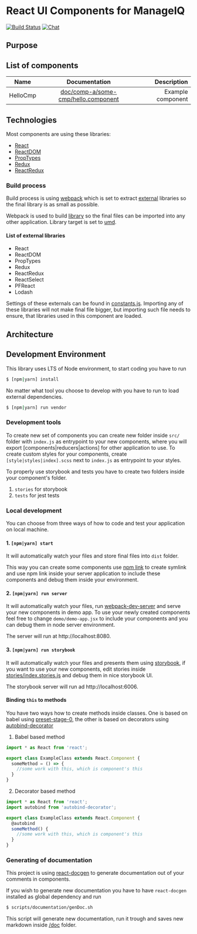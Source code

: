 # React UI Components for ManageIQ
[![Build Status](https://travis-ci.org/ManageIQ/ui-components.svg)](https://travis-ci.org/ManageIQ/react-ui-components)
[![Chat](https://badges.gitter.im/Join%20Chat.svg)](https://gitter.im/ManageIQ/manageiq/ui?utm_source=badge&utm_medium=badge&utm_campaign=pr-badge&utm_content=badge)

## Purpose

## List of components
| Name          | Documentation                                                                  | Description  |
| ------------- |:-----------------------------------------------------------------------------: | -----:|
| HelloCmp      | [doc/comp-a/some-cmp/hello.component](/doc/comp-a/some-cmp/hello.component.md) | Example component |

## Technologies

Most components are using these libraries:
* [React](https://github.com/facebook/react)
* [ReactDOM](https://github.com/facebook/react/tree/master/packages/react-dom)
* [PropTypes](https://github.com/facebook/prop-types)
* [Redux](https://github.com/reactjs/redux)
* [ReactRedux](https://github.com/reactjs/react-redux)

### Build process

Build process is using [webpack](https://github.com/webpack/webpack) which is set to extract
[external](https://webpack.js.org/configuration/externals/) libraries so the final library is as small as possible.

Webpack is used to build [library](https://webpack.js.org/guides/author-libraries/#expose-the-library) so the final
files can be imported into any other application. Library target is set to [umd](https://github.com/umdjs/umd).

#### List of external libraries
* React
* ReactDOM
* PropTypes
* Redux
* ReactRedux
* ReactSelect
* PFReact
* Lodash

Settings of these externals can be found in [constants.js](/scripts/constants.js). Importing any of these libraries will
not make final file bigger, but importing such file needs to ensure, that libraries used in this component are loaded.

## Architecture
## Development Environment
This library uses LTS of Node environment, to start coding you have to run
```bash
$ [npm|yarn] install
```

No matter what tool you choose to develop with you have to run to load external dependencies.
```bash
$ [npm|yarn] run vendor
```

### Development tools
To create new set of components you can create new folder inside `src/` folder with `index.js` as entrypoint to your new
components, where you will export [components|reducers|actions] for other application to use. To create custom styles for
your components, create `[style|styles|index].scss` next to `index.js` as entrypoint to your styles.

To properly use storybook and tests you have to create two folders inside your component's folder.

1. `stories` for storybook
2. `tests` for jest tests

### Local development
You can choose from three ways of how to code and test your application on local machine.

#### 1. `[npm|yarn] start`

It will automatically watch your files and store final files into `dist` folder.

This way you can create some components
use [npm link](https://docs.npmjs.com/cli/link) to create symlink and use npm link inside your server application to include
these components and debug them inside your environment.

#### 2. `[npm|yarn] run server`

It will automatically watch your files, run [webpack-dev-server](https://github.com/webpack/webpack-dev-server) and
serve your new components in demo app. To use your newly created components feel free to change `demo/demo-app.jsx` to include
your components and you can debug them in node server environment.

The server will run at http://localhost:8080.

#### 3. `[npm|yarn] run storybook`
It will automatically watch your files and presents them using [storybook](https://storybook.js.org/), if you want
to use your new components, edit stories inside [stories/index.stories.js](/stories/index.stories.js) and debug them in
nice storybook UI.

The storybook server will run ad http://localhost:6006.

#### Binding `this` to methods
You have two ways how to create methods inside classes. One is based on babel using [preset-stage-0](https://babeljs.io/docs/plugins/preset-stage-0/), the other is based on decorators using
[autobind-decorator](https://github.com/andreypopp/autobind-decorator)

1. Babel based method
```javascript 1.8
import * as React from 'react';

export class ExampleClass extends React.Component {
  someMethod = () => {
    //some work with this, which is component's this
  }
}
```

2. Decorator based method
```javascript 1.8
import * as React from 'react';
import autobind from 'autobind-decorator';

export class ExampleClass extends React.Component {
  @autobind
  someMethod() {
    //some work with this, which is component's this
  }
}
```

### Generating of documentation
This project is using [react-docgen](https://github.com/reactjs/react-docgen) to generate documentation out of your comments
in components.

If you wish to generate new documentation you have to have `react-docgen` installed as global dependency and run
```bash
$ scripts/documentation/genDoc.sh
```
This script will generate new documentation, run it trough and saves new markdown inside [/doc](/doc) folder.
